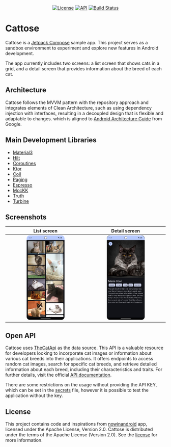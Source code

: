 <p align="center">
  <a href="https://opensource.org/licenses/Apache-2.0"><img alt="License" src="https://img.shields.io/badge/License-Apache%202.0-blue.svg"/></a>
  <a href="https://android-arsenal.com/api?level=26"><img alt="API" src="https://img.shields.io/badge/API-26%2B-brightgreen.svg?style=flat"/></a>
  <a href="https://github.com/lucasmodesto/Cattose/actions/workflows/android-ci.yaml"><img alt="Build Status" src=https://github.com/lucasmodesto/Cattose/actions/workflows/android-ci.yaml/badge.svg></a> <br>
</p>

# Cattose
Cattose is a [Jetpack Compose](https://developer.android.com/develop/ui/compose) sample app. This project serves as a sandbox environment to experiment and explore new features in Android development.

The app currently includes two screens: a list screen that shows cats in a grid, and a detail screen that provides information about the breed of each cat.

## Architecture
Cattose follows the MVVM pattern with the repository approach and integrates elements of Clean Architecture, such as using dependency injection with interfaces, resulting in a decoupled design that is flexible and adaptable to changes.
which is aligned to [Android Architecture Guide](https://developer.android.com/topic/architecture) from Google.

## Main Development Libraries
- [Material3](https://m3.material.io/)
- [Hilt](https://developer.android.com/training/dependency-injection/hilt-android)
- [Coroutines](https://developer.android.com/kotlin/coroutines)
- [Ktor](https://ktor.io/)
- [Coil](https://coil-kt.github.io/coil/)
- [Paging](https://developer.android.com/topic/libraries/architecture/paging/v3-overview)
- [Espresso](https://developer.android.com/training/testing/espresso)
- [MocKK](https://mockk.io/)
- [Truth](https://truth.dev/)
- [Turbine](https://github.com/cashapp/turbine)

## Screenshots
|                               List screen                                |                               Detail screen                               |
|:------------------------------------------------------------------------:|:-------------------------------------------------------------------------:|
| <img src="/docs/images/cattose_list_dark_mode.png" width=50% height=50%> | <img src="/docs/images/cattose_detail_darkmode.png" width=50% height=50%> |

## Open API
Cattose uses [TheCatApi](https://thecatapi.com/) as the data source.
This API is a valuable resource for developers looking to incorporate cat images or information about various cat breeds into their applications.
It offers endpoints to access random cat images, search for specific cat breeds, and retrieve detailed information about each breed, 
including their characteristics and traits. For further details, visit the official [API documentation](https://developers.thecatapi.com/view-account/ylX4blBYT9FaoVd6OhvR?report=bOoHBz-8t).

There are some restrictions on the usage without providing the API KEY, which can be set in
the [secrets](/secrets.properties) file, however it is possible to test the application without the key.

## License
This project contains code and inspirations from [nowinandroid](https://github.com/android/nowinandroid) app, licensed under the Apache License, Version 2.0.
Cattose is distributed under the terms of the Apache License (Version 2.0). See the [license](LICENSE) for more information.

